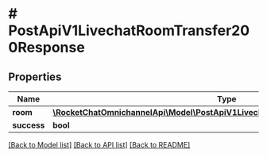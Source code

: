 # # PostApiV1LivechatRoomTransfer200Response

## Properties

Name | Type | Description | Notes
------------ | ------------- | ------------- | -------------
**room** | [**\RocketChatOmnichannelApi\Model\PostApiV1LivechatRoomTransfer200ResponseRoom**](PostApiV1LivechatRoomTransfer200ResponseRoom.md) |  | [optional]
**success** | **bool** |  | [optional]

[[Back to Model list]](../../README.md#models) [[Back to API list]](../../README.md#endpoints) [[Back to README]](../../README.md)
